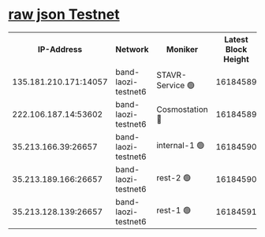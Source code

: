 
[raw json Testnet](https://rpc-check.bandt.stavr.tech/bandt/rpcbandt_result.json)
=

<table><tr><th>IP-Address</th><th>Network</th><th>Moniker</th><th>Latest Block Height</th><th>Earliest Block Height</th><th>Catching Up</th><th>Tx Index</th><th>Voting Power</th><th>Scan Time</th></tr><tr><td>135.181.210.171:14057</td><td>band-laozi-testnet6</td><td>STAVR-Service 🟢</td><td>16184589</td><td>15322501</td><td>False</td><td>on</td><td>0</td><td>2024-02-25T00:59:04.602836721UTC</td></tr><tr><td>222.106.187.14:53602</td><td>band-laozi-testnet6</td><td>Cosmostation 🔴</td><td>16184589</td><td>15423001</td><td>False</td><td>on</td><td>2203655</td><td>2024-02-25T00:59:06.046526842UTC</td></tr><tr><td>35.213.166.39:26657</td><td>band-laozi-testnet6</td><td>internal-1 🟢</td><td>16184590</td><td>16084590</td><td>False</td><td>on</td><td>0</td><td>2024-02-25T00:59:06.955572817UTC</td></tr><tr><td>35.213.189.166:26657</td><td>band-laozi-testnet6</td><td>rest-2 🟢</td><td>16184590</td><td>16084590</td><td>False</td><td>on</td><td>0</td><td>2024-02-25T00:59:07.862727746UTC</td></tr><tr><td>35.213.128.139:26657</td><td>band-laozi-testnet6</td><td>rest-1 🟢</td><td>16184591</td><td>16084591</td><td>False</td><td>on</td><td>0</td><td>2024-02-25T00:59:10.832749835UTC</td></tr></table>
